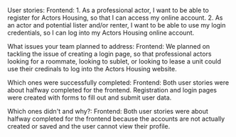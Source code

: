 User stories:
  Frontend:
    1. As a professional actor, I want to be able to register for Actors Housing, so that I can access my online account.
    2. As an actor and potential lister and/or renter, I want to be able to use my login credentials, so I can log into my Actors Housing online account.



What issues your team planned to address:
Frontend:
  We planned on tackling the issue of creating a login page, so that professional actors looking for a roommate, looking to sublet, or looking to lease a unit could use their credinals to log into the Actors Housing website.

Which ones were successfully completed:
  Frontend:
    Both user stories were about halfway completed for the frontend. Registration and login pages were created with forms to fill out and submit user data.

Which ones didn't and why?:
  Frontend:
    Both user stories were about halfway completed for the frontend because the accounts are not actually created or saved and the user cannot view their profile.
